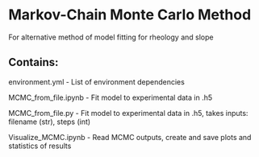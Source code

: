 # Markov-Chain Monte Carlo Method
For alternative method of model fitting for rheology and slope

## Contains:

environment.yml - List of environment dependencies

MCMC_from_file.ipynb - Fit model to experimental data in .h5

MCMC_from_file.py - Fit model to experimental data in .h5, takes inputs: filename (str), steps (int)

Visualize_MCMC.ipynb - Read MCMC outputs, create and save plots and statistics of results
